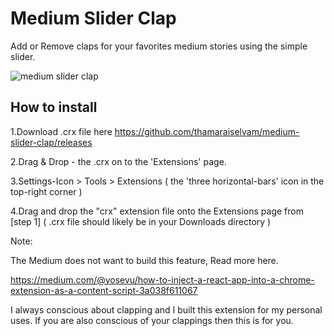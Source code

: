 # Medium Slider Clap
Add or Remove claps for your favorites medium stories using the simple slider.

![medium slider clap](https://user-images.githubusercontent.com/6559664/46853083-be2ea680-ce1a-11e8-9ab3-983f4d77b4c3.gif)


## How to install
1.Download .crx file here 
https://github.com/thamaraiselvam/medium-slider-clap/releases

2.Drag & Drop - the .crx on to the 'Extensions' page.

3.Settings-Icon > Tools > Extensions
( the 'three horizontal-bars' icon in the top-right corner )

4.Drag and drop the "crx" extension file onto the Extensions page from [step 1]
( .crx file should likely be in your Downloads directory )


Note:

The Medium does not want to build this feature, Read more here.

https://medium.com/@yosevu/how-to-inject-a-react-app-into-a-chrome-extension-as-a-content-script-3a038f611067

I always conscious about clapping and I built this extension for my personal uses. If you are also conscious of your clappings then this is for you.

